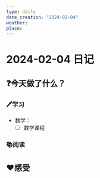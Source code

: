 ```yaml
---
type: daily
date_creation: "2024-02-04"
weather: 
place:
---
```

# 2024-02-04 日记

## ❓今天做了什么？
### 🖊学习
- 数学：
	- [ ] 数学课程      
### 📚阅读



## ❤感受



